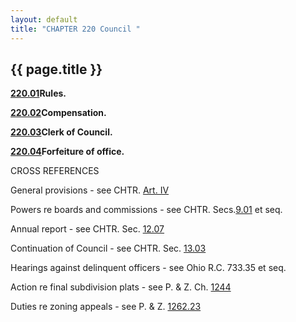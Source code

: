```yaml
---
layout: default 
title: "CHAPTER 220 Council "
---
```


{{ page.title }}
----------------

[**220.01**](16404c1d.html)**Rules.**

[**220.02**](16946d03.html)**Compensation.**

[**220.03**](169e5e6b.html)**Clerk of Council.**

[**220.04**](16a8033e.html)**Forfeiture of office.**

CROSS REFERENCES

General provisions - see CHTR. [Art. IV](13393825.html)

Powers re boards and commissions - see CHTR. Secs.[9.01](14437afb.html)
et seq.

Annual report - see CHTR. Sec. [12.07](14ac0deb.html)

Continuation of Council - see CHTR. Sec. [13.03](14bb022d.html)

Hearings against delinquent officers - see Ohio R.C. 733.35 et seq.

Action re final subdivision plats - see P. & Z. Ch.
[1244](4a0c26b1.html)

Duties re zoning appeals - see P. & Z. [1262.23](4d8d5b6b.html)
